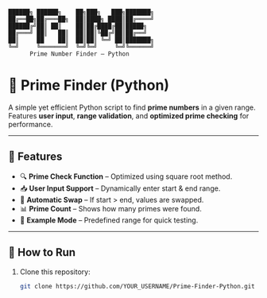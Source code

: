 ```
██████╗ ██████╗    ██╗███╗   ███╗███████╗
██╔══██╗██╔═══██╗  ██║████╗ ████║██╔════╝
██████╔╝██║ ██║    ██║██╔████╔██║█████╗  
██╔═══╝ ██║   ██║  ██║██║╚██╔╝██║██╔══╝  
██║     ██    ██║  ██║██║ ╚═╝ ██║███████╗
╚═╝     ╚═══════╝  ╚═╝╚═╝     ╚═╝╚══════╝
      Prime Number Finder – Python
```

# 🧮 Prime Finder (Python)

A simple yet efficient Python script to find **prime numbers** in a given range.  
Features **user input**, **range validation**, and **optimized prime checking** for performance.

---

## 🚀 Features
- 🔍 **Prime Check Function** – Optimized using square root method.
- 📥 **User Input Support** – Dynamically enter start & end range.
- 🔄 **Automatic Swap** – If start > end, values are swapped.
- 📊 **Prime Count** – Shows how many primes were found.
- 📌 **Example Mode** – Predefined range for quick testing.

---

## 📂 How to Run
1. Clone this repository:
   ```bash
   git clone https://github.com/YOUR_USERNAME/Prime-Finder-Python.git
